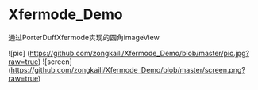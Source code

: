 # Xfermode_Demo
通过PorterDuffXfermode实现的圆角imageView

![pic] (https://github.com/zongkaili/Xfermode_Demo/blob/master/pic.jpg?raw=true)
![screen] (https://github.com/zongkaili/Xfermode_Demo/blob/master/screen.png?raw=true)

